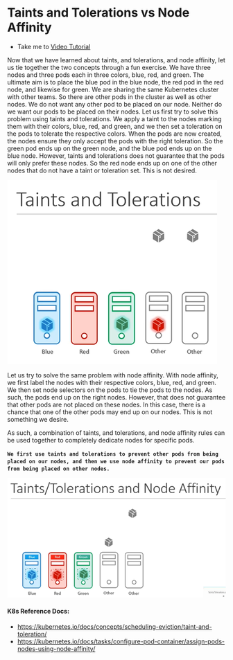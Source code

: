 # Taints and Tolerations vs Node Affinity

- Take me to [Video Tutorial](https://kodekloud.com/topic/taints-and-tolerations-vs-node-affinity/)

Now that we have learned about taints, and tolerations, and node affinity, let us tie together the two concepts through a fun exercise.
We have three nodes and three pods each in three colors, blue, red, and green. The ultimate aim is to place the blue pod in the blue node, the red pod in the red node, and likewise for green. We are sharing the same Kubernetes cluster with other teams. So there are other pods in the cluster as well as other nodes. We do not want any other pod to be placed on our node. Neither do we want our pods to be placed on their nodes.
Let us first try to solve this problem using taints and tolerations. We apply a taint to the nodes marking them with their colors, blue, red, and green, and we then set a toleration on the pods to tolerate the respective colors. When the pods are now created, the nodes ensure they only accept the pods with the right toleration. So the green pod ends up on the green node, and the blue pod ends up on the blue node. However, taints and tolerations does not guarantee that the pods will only prefer these nodes. So the red node ends up on one of the other nodes that do not have a taint or toleration set.
This is not desired.

![tn-na](../../images/tn-na.PNG)

Let us try to solve the same problem with node affinity. With node affinity, we first label the nodes with their respective colors, blue, red, and green. We then set node selectors on the pods to tie the pods to the nodes. As such, the pods end up on the right nodes. However, that does not guarantee that other pods are not placed on these nodes. In this case, there is a chance that one of the other pods may end up on our nodes.
This is not something we desire.

As such, a combination of taints, and tolerations, and node affinity rules can be used together to completely dedicate nodes for specific pods.

**`We first use taints and tolerations to prevent other pods from being placed on our nodes, and then we use node affinity to prevent our pods from being placed on other nodes.`**


![tn-nsa](../../images/tn-nsa.png)

#### K8s Reference Docs:

- https://kubernetes.io/docs/concepts/scheduling-eviction/taint-and-toleration/
- https://kubernetes.io/docs/tasks/configure-pod-container/assign-pods-nodes-using-node-affinity/

